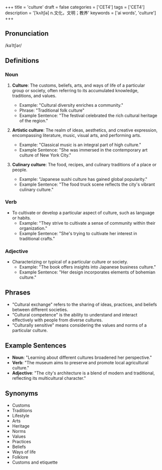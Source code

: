 +++
title = 'culture'
draft = false
categories = ['CET4']
tags = ['CET4']
description = '[ˈkʌlt∫ə] n.文化，文明；教养'
keywords = ['ai words', 'culture']
+++

## Pronunciation
/kəˈltʃər/

## Definitions
### Noun
1. **Culture**: The customs, beliefs, arts, and ways of life of a particular group or society, often referring to its accumulated knowledge, traditions, and values.
   - Example: "Cultural diversity enriches a community."
   - Phrase: "Traditional folk culture"
   - Example Sentence: "The festival celebrated the rich cultural heritage of the region."

2. **Artistic culture**: The realm of ideas, aesthetics, and creative expression, encompassing literature, music, visual arts, and performing arts.
   - Example: "Classical music is an integral part of high culture."
   - Example Sentence: "She was immersed in the contemporary art culture of New York City."

3. **Culinary culture**: The food, recipes, and culinary traditions of a place or people.
   - Example: "Japanese sushi culture has gained global popularity."
   - Example Sentence: "The food truck scene reflects the city's vibrant culinary culture."

### Verb
- To cultivate or develop a particular aspect of culture, such as language or habits.
   - Example: "They strive to cultivate a sense of community within their organization."
   - Example Sentence: "She's trying to cultivate her interest in traditional crafts."

### Adjective
- Characterizing or typical of a particular culture or society.
   - Example: "The book offers insights into Japanese business culture."
   - Example Sentence: "Her design incorporates elements of bohemian culture."

## Phrases
- "Cultural exchange" refers to the sharing of ideas, practices, and beliefs between different societies.
- "Cultural competence" is the ability to understand and interact effectively with people from diverse cultures.
- "Culturally sensitive" means considering the values and norms of a particular culture.

## Example Sentences
- **Noun**: "Learning about different cultures broadened her perspective."
- **Verb**: "The museum aims to preserve and promote local agricultural culture."
- **Adjective**: "The city's architecture is a blend of modern and traditional, reflecting its multicultural character."

## Synonyms
- Customs
- Traditions
- Lifestyle
- Arts
- Heritage
- Norms
- Values
- Practices
- Beliefs
- Ways of life
- Folklore
- Customs and etiquette
